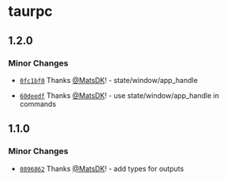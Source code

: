 # taurpc

## 1.2.0

### Minor Changes

- [`0fc1bf0`](https://github.com/MatsDK/TauRPC/commit/0fc1bf07d1feb0e6520dafc0af23199bcb1dccc6) Thanks [@MatsDK](https://github.com/MatsDK)! - state/window/app_handle

- [`60deedf`](https://github.com/MatsDK/TauRPC/commit/60deedfa91a7d04f654e1d52677d5e543b365788) Thanks [@MatsDK](https://github.com/MatsDK)! - use state/window/app_handle in commands

## 1.1.0

### Minor Changes

- [`0896862`](https://github.com/MatsDK/TauRPC/commit/089686280c2192a104467a0976b107b520fb8a8b) Thanks [@MatsDK](https://github.com/MatsDK)! - add types for outputs
